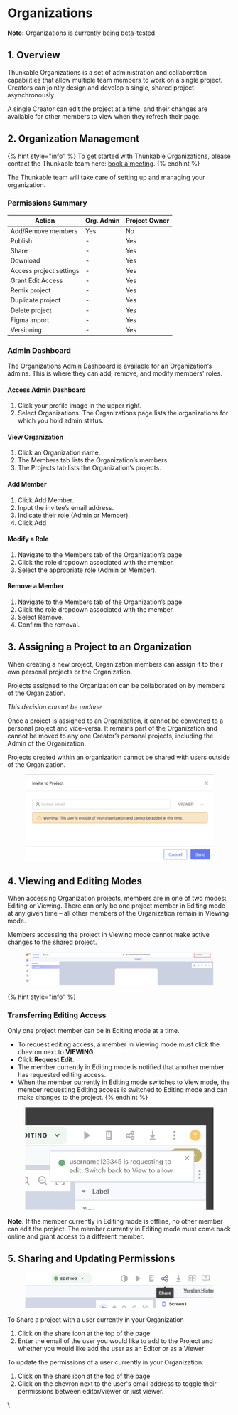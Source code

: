 # Organizations

**Note:** Organizations is currently being beta-tested.

## 1. Overview

Thunkable Organizations is a set of administration and collaboration capabilities that allow multiple team members to work on a single project. Creators can jointly design and develop a single, shared project asynchronously.&#x20;

A single Creator can edit the project at a time, and their changes are available for other members to view when they refresh their page.&#x20;

## 2. Organization Management

{% hint style="info" %}
To get started with Thunkable Organizations, please contact the Thunkable team here: [book a meeting](https://meetings.hubspot.com/bryan-luckyheard/team-pricing-request).
{% endhint %}

The Thunkable team will take care of setting up and managing your organization.&#x20;

### Permissions Summary

| Action                  | Org. Admin | Project Owner |
| ----------------------- | ---------- | ------------- |
| Add/Remove members      | Yes        | No            |
| Publish                 | -          | Yes           |
| Share                   | -          | Yes           |
| Download                | -          | Yes           |
| Access project settings | -          | Yes           |
| Grant Edit Access       | -          | Yes           |
| Remix project           | -          | Yes           |
| Duplicate project       | -          | Yes           |
| Delete project          | -          | Yes           |
| Figma import            | -          | Yes           |
| Versioning              | -          | Yes           |

### Admin Dashboard

The Organizations Admin Dashboard is available for an Organization’s admins. This is where they can add, remove, and modify members' roles.

#### Access Admin Dashboard

1. Click your profile image in the upper right.
2. Select Organizations. The Organizations page lists the organizations for which you hold admin status.

#### View Organization

1. Click an Organization name.
2. The Members tab lists the Organization’s members.&#x20;
3. The Projects tab lists the Organization’s projects.

#### Add Member

1. Click Add Member.
2. Input the invitee’s email address.
3. Indicate their role (Admin or Member).&#x20;
4. Click Add

#### Modify a Role

1. Navigate to the Members tab of the Organization’s page&#x20;
2. Click the role dropdown associated with the member.
3. Select the appropriate role (Admin or Member).

#### Remove a Member

1. Navigate to the Members tab of the Organization’s page&#x20;
2. Click the role dropdown associated with the member.
3. Select Remove.
4. Confirm the removal.

## 3. Assigning a Project to an Organization

When creating a new project, Organization members can assign it to their own personal projects or the Organization.&#x20;

Projects assigned to the Organization can be collaborated on by members of the Organization.&#x20;

_This decision cannot be undone._&#x20;

Once a project is assigned to an Organization, it cannot be converted to a personal project and vice-versa. It remains part of the Organization and cannot be moved to any one Creator’s personal projects, including the Admin of the Organization.

Projects created within an organization cannot be shared with users outside of the Organization.

<figure><img src=".gitbook/assets/Screen Shot 2023-01-27 at 4.35.47 PM.png" alt=""><figcaption></figcaption></figure>

## 4. Viewing and Editing Modes

When accessing Organization projects, members are in one of two modes: Editing or Viewing. There can only be one project member in Editing mode at any given time – all other members of the Organization remain in Viewing mode.&#x20;

Members accessing the project in Viewing mode cannot make active changes to the shared project.

<figure><img src=".gitbook/assets/Screenshot 2023-01-04 at 2.39.07 PM.png" alt=""><figcaption></figcaption></figure>

{% hint style="info" %}
### Transferring Editing Access

Only one project member can be in Editing mode at a time.&#x20;

* To request editing access, a member in Viewing mode must click the chevron next to **VIEWING**.
* Click **Request Edit**.
* The member currently in Editing mode is notified that another member has requested editing access.
* When the member currently in Editing mode switches to View mode, the member requesting Editing access is switched to Editing mode and can make changes to the project.
{% endhint %}

<figure><img src=".gitbook/assets/unnamed.png" alt=""><figcaption></figcaption></figure>

**Note:** If the member currently in Editing mode is offline, no other member can edit the project. The member currently in Editing mode must come back online and grant access to a different member.\
&#x20;

## 5. Sharing and Updating Permissions

<figure><img src=".gitbook/assets/Screen Shot 2023-01-27 at 4.34.38 PM.png" alt=""><figcaption></figcaption></figure>

To Share a project with a user currently in your Organization

1. Click on the share icon at the top of the page
2. Enter the email of the user you would like to add to the Project and whether you would like add the user as an Editor or as a Viewer

To update the permissions of a user currently in your Organization:

1. Click on the share icon at the top of the page
2. Click on the chevron next to the user's email address to toggle their permissions between editor/viewer  or just viewer.



\
